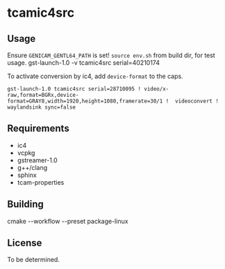 # tcamic4src

## Usage

Ensure `GENICAM_GENTL64_PATH` is set!
`source env.sh` from build dir, for test usage.
gst-launch-1.0 -v tcamic4src serial=40210174

To activate conversion by ic4, add `device-format` to the caps.

```
gst-launch-1.0 tcamic4src serial=28710095 ! video/x-raw,format=BGRx,device-format=GRAY8,width=1920,height=1080,framerate=30/1 !  videoconvert ! waylandsink sync=false 
```

## Requirements

- ic4
- vcpkg
- gstreamer-1.0
- g++/clang
- sphinx
- tcam-properties

## Building

cmake --workflow --preset package-linux

## License

To be determined.


